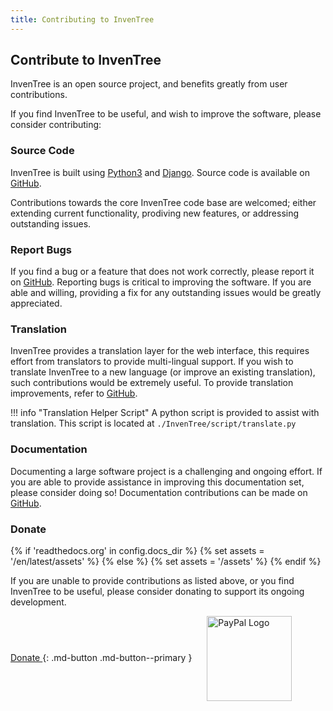 ```yaml
---
title: Contributing to InvenTree
---
```


## Contribute to InvenTree

InvenTree is an open source project, and benefits greatly from user contributions.

If you find InvenTree to be useful, and wish to improve the software, please consider contributing:

### Source Code

InvenTree is built using [Python3](https://www.python.org/) and [Django](https://www.djangoproject.com/). Source code is available on [GitHub](https://github.com/inventree/inventree).

Contributions towards the core InvenTree code base are welcomed; either extending current functionality, prodiving new features, or addressing outstanding issues.

### Report Bugs

If you find a bug or a feature that does not work correctly, please report it on [GitHub](https://github.com/inventree/inventree/issues). Reporting bugs is critical to improving the software. If you are able and willing, providing a fix for any outstanding issues would be greatly appreciated.

### Translation

InvenTree provides a translation layer for the web interface, this requires effort from translators to provide multi-lingual support. If you wish to translate InvenTree to a new language (or improve an existing translation), such contributions would be extremely useful. To provide translation improvements, refer to [GitHub](https://github.com/inventree/inventree).

!!! info "Translation Helper Script"
    A python script is provided to assist with translation. This script is located at `./InvenTree/script/translate.py`

### Documentation

Documenting a large software project is a challenging and ongoing effort. If you are able to provide assistance in improving this documentation set, please consider doing so! Documentation contributions can be made on [GitHub](https://github.com/inventree/inventree-docs).

### Donate

{% if 'readthedocs.org' in config.docs_dir %}
{% set assets = '/en/latest/assets' %}
{% else %}
{% set assets = '/assets' %}
{% endif %}

If you are unable to provide contributions as listed above, or you find InvenTree to be useful, please consider donating to support its ongoing development.

[ Donate <!-- :material-emoticon-cool: --> ](https://www.paypal.com/cgi-bin/webscr?cmd=_donations&business=T4M976M5URSUE&currency_code=AUD){: .md-button .md-button--primary }
<img src="{{ assets }}/paypal-logo-small-min-300x136.png" border="0" alt="PayPal Logo" style="width: 136px; length:300px; vertical-align:middle; padding-left: 20px">
